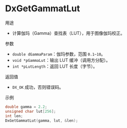 # DxGetGammatLut

用途
- 计算伽玛（Gamma）查找表（LUT），用于图像伽玛校正。

参数
- `double dGammaParam`：伽玛参数，范围 `0.1~10`。
- `void *pGammaLut`：输出 LUT 缓冲（调用方分配）。
- `int *pLutLength`：返回 LUT 长度（字节）。

返回值
- `DX_OK` 成功，否则错误码。

示例
```c
double gamma = 2.2;
unsigned char lut[256];
int len;
DxGetGammatLut(gamma, lut, &len);
```